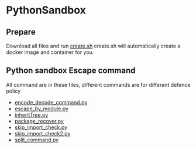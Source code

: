 # PythonSandbox

## Prepare
Download all files and run [create.sh](https://github.com/mirreri/PythonSandbox/blob/main/create.sh)
create.sh will automatically create a docker image and container for you.

## Python sandbox Escape command
All command are in these files, different commands are for different defence policy
- [encode_decode_command.py](https://github.com/mirreri/PythonSandbox/blob/main/encode_decode_command.py)
- [escape_by_module.py](https://github.com/mirreri/PythonSandbox/blob/main/escape_by_module.py)
- [inheritTree.py](https://github.com/mirreri/PythonSandbox/blob/main/inheritTree.py)
- [package_recover.py](https://github.com/mirreri/PythonSandbox/blob/main/package_recover.py)
- [skip_import_check.py](https://github.com/mirreri/PythonSandbox/blob/main/skip_import_check.py)
- [skip_import_check2.py](https://github.com/mirreri/PythonSandbox/blob/main/skip_import_check2.py)
- [split_command.py](https://github.com/mirreri/PythonSandbox/blob/main/split_command.py)
